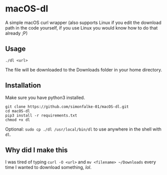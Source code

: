 # macOS-dl
A simple macOS curl wrapper (also supports Linux if you edit the download path in the code yourself, if you use Linux you would know how to do that already ;P)

## Usage
```
./dl <url>
```
The file will be downloaded to the Downloads folder in your home directory.

## Installation
Make sure you have python3 installed.
```
git clone https://github.com/simonfalke-01/macOS-dl.git
cd macOS-dl
pip3 install -r requirements.txt
chmod +x dl
```
Optional: `sudo cp ./dl /usr/local/bin/dl` to use anywhere in the shell with `dl`.

## Why did I make this
I was tired of typing `curl -O <url>` and `mv <filename> ~/Downloads` every time I wanted to download something, *lol*.
